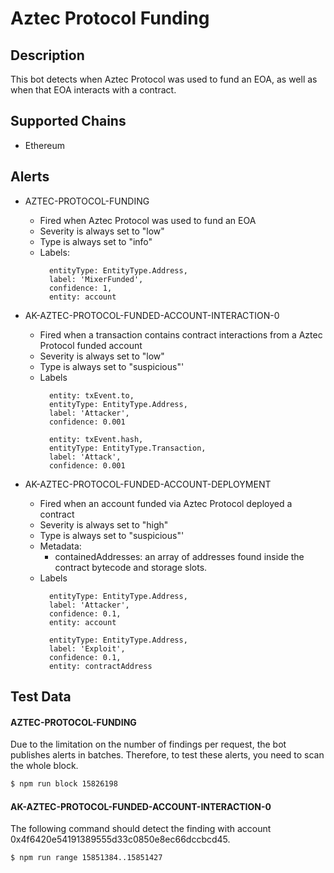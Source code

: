 # Aztec Protocol Funding

## Description

This bot detects when Aztec Protocol was used to fund an EOA, as well as when that EOA interacts with a contract.

## Supported Chains

- Ethereum

## Alerts

- AZTEC-PROTOCOL-FUNDING
  - Fired when Aztec Protocol was used to fund an EOA
  - Severity is always set to "low"
  - Type is always set to "info"
  - Labels:
    ```
      entityType: EntityType.Address,
      label: 'MixerFunded',
      confidence: 1,
      entity: account
    ```
  

- AK-AZTEC-PROTOCOL-FUNDED-ACCOUNT-INTERACTION-0
  - Fired when a transaction contains contract interactions from a Aztec Protocol funded account
  - Severity is always set to "low"
  - Type is always set to "suspicious"'
  - Labels
    ```
      entity: txEvent.to,
      entityType: EntityType.Address,
      label: 'Attacker',
      confidence: 0.001
    ```
    ```
      entity: txEvent.hash,
      entityType: EntityType.Transaction,
      label: 'Attack',
      confidence: 0.001
    ```

- AK-AZTEC-PROTOCOL-FUNDED-ACCOUNT-DEPLOYMENT
  - Fired when an account funded via Aztec Protocol deployed a contract
  - Severity is always set to "high"
  - Type is always set to "suspicious"'
  - Metadata:
    - containedAddresses: an array of addresses found inside the contract bytecode and storage slots.
  - Labels
    ```
      entityType: EntityType.Address,
      label: 'Attacker',
      confidence: 0.1,
      entity: account
    ```
    ```
      entityType: EntityType.Address,
      label: 'Exploit',
      confidence: 0.1,
      entity: contractAddress
    ```

## Test Data

#### AZTEC-PROTOCOL-FUNDING

Due to the limitation on the number of findings per request, the bot publishes alerts in batches. 
Therefore, to test these alerts, you need to scan the whole block.

```bash
$ npm run block 15826198
```

#### AK-AZTEC-PROTOCOL-FUNDED-ACCOUNT-INTERACTION-0

The following command should detect the finding with account 0x4f6420e54191389555d33c0850e8ec66dccbcd45.

```bash
$ npm run range 15851384..15851427
```


